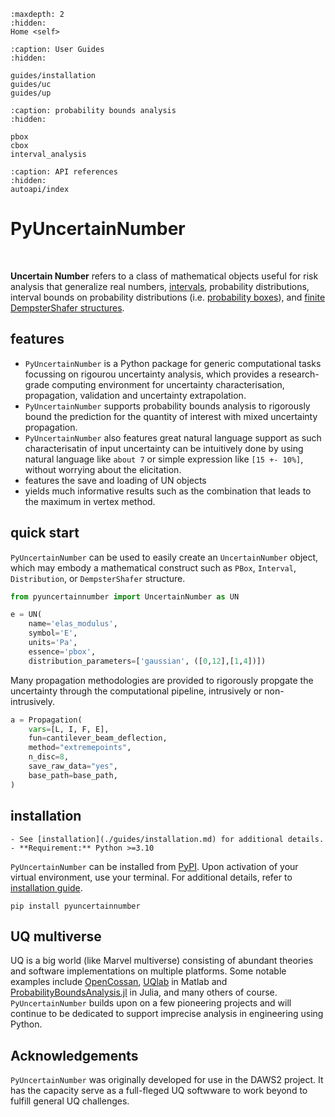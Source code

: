 ```{toctree}
:maxdepth: 2
:hidden:
Home <self>
```

```{toctree}
:caption: User Guides
:hidden:

guides/installation
guides/uc
guides/up
```

```{toctree}
:caption: probability bounds analysis
:hidden:

pbox
cbox
interval_analysis
```

```{toctree}
:caption: API references
:hidden:
autoapi/index
```

# PyUncertainNumber

<br>

**Uncertain Number** refers to a class of mathematical objects useful for risk analysis that generalize real numbers, [intervals](https://en.wikipedia.org/wiki/Interval_arithmetic), probability distributions, interval bounds on probability distributions (i.e. [probability boxes](https://en.wikipedia.org/wiki/Probability_box)), and [finite DempsterShafer structures](https://en.wikipedia.org/wiki/Dempster%E2%80%93Shafer_theory#:~:text=Often%20used%20as%20a%20method,on%20independent%20items%20of%20evidence.).

## features

- `PyUncertainNumber` is a Python package for generic computational tasks focussing on rigourou uncertainty analysis, which provides a research-grade computing environment for uncertainty characterisation, propagation, validation and uncertainty extrapolation.
- `PyUncertainNumber` supports probability bounds analysis to rigorously bound the prediction for the quantity of interest with mixed uncertainty propagation.
- `PyUncertainNumber` also features great natural language support as such characterisatin of input uncertainty can be intuitively done by using natural language like `about 7` or simple expression like `[15 +- 10%]`, without worrying about the elicitation.
- features the save and loading of UN objects
- yields much informative results such as the combination that leads to the maximum in vertex method.

## quick start

`PyUncertainNumber` can be used to easily create an `UncertainNumber` object, which may embody a mathematical construct such as `PBox`, `Interval`, `Distribution`, or `DempsterShafer` structure.

```python
from pyuncertainnumber import UncertainNumber as UN

e = UN(
    name='elas_modulus', 
    symbol='E', 
    units='Pa', 
    essence='pbox', 
    distribution_parameters=['gaussian', ([0,12],[1,4])])
```

Many propagation methodologies are provided to rigorously propgate the uncertainty through the computational pipeline, intrusively or non-intrusively.

```python
a = Propagation(
    vars=[L, I, F, E],
    fun=cantilever_beam_deflection,
    method="extremepoints",
    n_disc=8,
    save_raw_data="yes",
    base_path=base_path,
)
```

## installation

```{tip}
- See [installation](./guides/installation.md) for additional details.
- **Requirement:** Python >=3.10
```

`PyUncertainNumber` can be installed from [PyPI](https://pypi.org/project/pyuncertainnumber/). Upon activation of your virtual environment, use your terminal. For additional details, refer to [installation guide](https://pyuncertainnumber.readthedocs.io/en/latest/guides/installation.html).

```shell
pip install pyuncertainnumber
```

## UQ multiverse

UQ is a big world (like Marvel multiverse) consisting of abundant theories and software implementations on multiple platforms. Some notable examples include [OpenCossan](https://github.com/cossan-working-group/OpenCossan), [UQlab](https://www.uqlab.com/) in Matlab and [ProbabilityBoundsAnalysis.jl](https://github.com/AnderGray/ProbabilityBoundsAnalysis.jl) in Julia, and many others of course. `PyUncertainNumber` builds upon on a few pioneering projects and will continue to be dedicated to support imprecise analysis in engineering using Python.

## Acknowledgements

`PyUncertainNumber` was originally developed for use in the DAWS2 project. It has the capacity serve as a full-fleged UQ softwware to work beyond to fulfill general UQ challenges.

